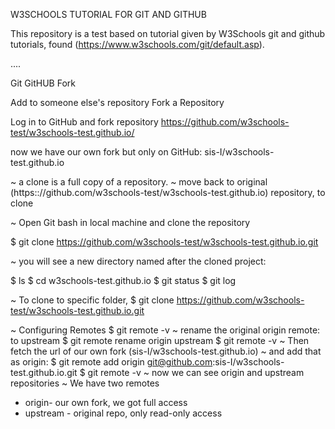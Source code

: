W3SCHOOLS TUTORIAL FOR GIT AND GITHUB

This repository is a test based on tutorial given by W3Schools git and github
tutorials, found (https://www.w3schools.com/git/default.asp). 

....

Git GitHUB Fork

Add to someone else's repository
Fork a Repository

Log in to GitHub and fork repository https://github.com/w3schools-test/w3schools-test.github.io/

now we have our own fork but only on GitHub: sis-I/w3schools-test.github.io

~ a clone is a full copy of a repository.
~ move back to original (https:://github.com/w3schools-test/w3schools-test.github.io) repository, to clone

~ Open Git bash in local machine and clone the repository

$ git clone https://github.com/w3schools-test/w3schools-test.github.io.git

~ you will see a new directory named after the cloned project:

$ ls
$ cd w3schools-test.github.io
$ git status
$ git log

~ To clone to specific folder,
$ git clone https://github.com/w3schools-test/w3schools-test.github.io.git <forldername>

~ Configuring Remotes
$ git remote -v
~ rename the original origin remote: to upstream
$ git remote rename origin upstream
$ git remote -v
~ Then fetch the url of our own fork (sis-I/w3schools-test.github.io)
~ and add that as origin:
$ git remote add origin git@github.com:sis-I/w3schools-test.github.io.git
$ git remote -v 
~ now we can see origin and upstream repositories
~ We have two remotes
* origin- our own fork, we got full access
* upstream - original repo, only read-only access
